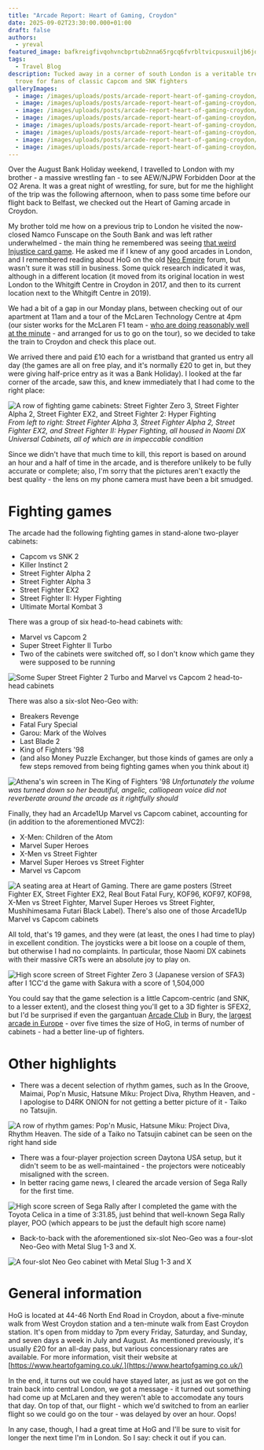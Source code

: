 ```yaml
---
title: "Arcade Report: Heart of Gaming, Croydon"
date: 2025-09-02T23:30:00.000+01:00
draft: false
authors:
  - yreval
featured_image: bafkreigfivqohvncbprtub2nna65rgcq6fvrbltvicpusxuiljb6jqwuum.jpg
tags:
  - Travel Blog
description: Tucked away in a corner of south London is a veritable treasure
  trove for fans of classic Capcom and SNK fighters
galleryImages:
  - image: /images/uploads/posts/arcade-report-heart-of-gaming-croydon/bafkreign6umhqeq2ylmxkl4eqazq6wixa22srl3g5c7c2pdrbjhi7paclm.jpg
  - image: /images/uploads/posts/arcade-report-heart-of-gaming-croydon/bafkreiawmnx742amrsynk4quudiqo7bqvmlx7dppvwurc35edzpay5u4li.jpg
  - image: /images/uploads/posts/arcade-report-heart-of-gaming-croydon/bafkreicrcukkqr7mora4sf7e3lse3p4puu6hma2r7453sbf2by7h5oxwtq.jpg
  - image: /images/uploads/posts/arcade-report-heart-of-gaming-croydon/bafkreihpow7m33jrm7eezpgvoro42gkkje7n2rnv2yzvslldreeeaqp3pa.jpg
  - image: /images/uploads/posts/arcade-report-heart-of-gaming-croydon/bafkreiam3d5oajlbtmstgmc7eoxwkyqxl2mcyserilaavjlddtwf7aohiu.jpg
  - image: /images/uploads/posts/arcade-report-heart-of-gaming-croydon/bafkreic2i6mwfxuzdtomhxx6pdq6s5b6ylttfpd37b6hkkagaml4npaega.jpg
  - image: /images/uploads/posts/arcade-report-heart-of-gaming-croydon/bafkreieksrkmhqggoiuqzsm5jbg5psgu5j5eccqprnfhjbuobwmv5qpj3q.jpg
  - image: /images/uploads/posts/arcade-report-heart-of-gaming-croydon/bafkreidhdpyiimmc2tggswsp7ux2v5umgskgne7unm5zh6bftff7bas2je.jpg
---
```

Over the August Bank Holiday weekend, I travelled to London with my brother - a massive wrestling fan - to see AEW/NJPW Forbidden Door at the O2 Arena. It was a great night of wrestling, for sure, but for me the highlight of the trip was the following afternoon, when to pass some time before our flight back to Belfast, we checked out the Heart of Gaming arcade in Croydon.

My brother told me how on a previous trip to London he visited the now-closed Namco Funscape on the South Bank and was left rather underwhelmed - the main thing he remembered was seeing [that weird Injustice card game](https://rawthrills.com/games/injustice-2/). He asked me if I knew of any good arcades in London, and I remembered reading about HoG on the old [Neo Empire](https://web.archive.org/web/20121105143948/http://www.neoempire.com/) forum, but wasn't sure it was still in business. Some quick research indicated it was, although in a different location (it moved from its original location in west London to the Whitgift Centre in Croydon in 2017, and then to its current location next to the Whitgift Centre in 2019).

We had a bit of a gap in our Monday plans, between checking out of our apartment at 11am and a tour of the McLaren Technology Centre at 4pm (our sister works for the McLaren F1 team - [who are doing reasonably well at the minute](https://www.formula1.com/en/results/2025/team) - and arranged for us to go on the tour), so we decided to take the train to Croydon and check this place out.

We arrived there and paid £10 each for a wristband that granted us entry all day (the games are all on free play, and it's normally £20 to get in, but they were giving half-price entry as it was a Bank Holiday). I looked at the far corner of the arcade, saw this, and knew immediately that I had come to the right place:

![A row of fighting game cabinets: Street Fighter Zero 3, Street Fighter Alpha 2, Street Fighter EX2, and Street Fighter 2: Hyper Fighting](/images/uploads/posts/arcade-report-heart-of-gaming-croydon/bafkreign6umhqeq2ylmxkl4eqazq6wixa22srl3g5c7c2pdrbjhi7paclm.jpg)
*From left to right: Street Fighter Alpha 3, Street Fighter Alpha 2, Street Fighter EX2, and Street Fighter II: Hyper Fighting, all housed in Naomi DX Universal Cabinets, all of which are in impeccable condition*

Since we didn't have that much time to kill, this report is based on around an hour and a half of time in the arcade, and is therefore unlikely to be fully accurate or complete; also, I'm sorry that the pictures aren't exactly the best quality - the lens on my phone camera must have been a bit smudged.

# Fighting games

The arcade had the following fighting games in stand-alone two-player cabinets:

* Capcom vs SNK 2
* Killer Instinct 2
* Street Fighter Alpha 2
* Street Fighter Alpha 3
* Street Fighter EX2
* Street Fighter II: Hyper Fighting
* Ultimate Mortal Kombat 3

There was a group of six head-to-head cabinets with:

* Marvel vs Capcom 2
* Super Street Fighter II Turbo
* Two of the cabinets were switched off, so I don't know which game they were supposed to be running

![Some Super Street Fighter 2 Turbo and Marvel vs Capcom 2 head-to-head cabinets](/images/uploads/posts/arcade-report-heart-of-gaming-croydon/bafkreihpow7m33jrm7eezpgvoro42gkkje7n2rnv2yzvslldreeeaqp3pa.jpg)

There was also a six-slot Neo-Geo with:

* Breakers Revenge
* Fatal Fury Special
* Garou: Mark of the Wolves
* Last Blade 2
* King of Fighters '98
* (and also Money Puzzle Exchanger, but those kinds of games are only a few steps removed from being fighting games when you think about it)

![Athena's win screen in The King of Fighters '98](/images/uploads/posts/arcade-report-heart-of-gaming-croydon/bafkreiam3d5oajlbtmstgmc7eoxwkyqxl2mcyserilaavjlddtwf7aohiu.jpg)
*Unfortunately the volume was turned down so her beautiful, angelic, calliopean voice did not reverberate around the arcade as it rightfully should*

Finally, they had an Arcade1Up Marvel vs Capcom cabinet, accounting for (in addition to the aforementioned MVC2):

* X-Men: Children of the Atom
* Marvel Super Heroes
* X-Men vs Street Fighter
* Marvel Super Heroes vs Street Fighter
* Marvel vs Capcom

![A seating area at Heart of Gaming. There are game posters (Street Fighter EX, Street Fighter EX2, Real Bout Fatal Fury, KOF96, KOF97, KOF98, X-Men vs Street Fighter, Marvel Super Heroes vs Street Fighter, Mushihimesama Futari Black Label). There's also one of those Arcade1Up Marvel vs Capcom cabinets](/images/uploads/posts/arcade-report-heart-of-gaming-croydon/bafkreic2i6mwfxuzdtomhxx6pdq6s5b6ylttfpd37b6hkkagaml4npaega.jpg)

All told, that's 19 games, and they were (at least, the ones I had time to play) in excellent condition. The joysticks were a bit loose on a couple of them, but otherwise I had no complaints. In particular, those Naomi DX cabinets with their massive CRTs were an absolute joy to play on.

![High score screen of Street Fighter Zero 3 (Japanese version of SFA3) after I 1CC'd the game with Sakura with a score of 1,504,000](/images/uploads/posts/arcade-report-heart-of-gaming-croydon/bafkreidhdpyiimmc2tggswsp7ux2v5umgskgne7unm5zh6bftff7bas2je.jpg)

You could say that the game selection is a little Capcom-centric (and SNK, to a lesser extent), and the closest thing you'll get to a 3D fighter is SFEX2, but I'd be surprised if even the gargantuan [Arcade Club](https://www.arcadeclub.co.uk/) in Bury, the [largest arcade in Europe](https://youtu.be/vhAzFz1lNEY) - over five times the size of HoG, in terms of number of cabinets - had a better line-up of fighters.

# Other highlights

* There was a decent selection of rhythm games, such as In the Groove, Maimai, Pop'n Music, Hatsune Miku: Project Diva, Rhythm Heaven, and - I apologise to D4RK ONION for not getting a better picture of it - Taiko no Tatsujin.

![A row of rhythm games: Pop'n Music, Hatsune Miku: Project Diva, Rhythm Heaven. The side of a Taiko no Tatsujin cabinet can be seen on the right hand side](/images/uploads/posts/arcade-report-heart-of-gaming-croydon/bafkreiawmnx742amrsynk4quudiqo7bqvmlx7dppvwurc35edzpay5u4li.jpg)

* There was a four-player projection screen Daytona USA setup, but it didn't seem to be as well-maintained - the projectors were noticeably misaligned with the screen.
* In better racing game news, I cleared the arcade version of Sega Rally for the first time.

![High score screen of Sega Rally after I completed the game with the Toyota Celica in a time of 3:31.85, just behind that well-known Sega Rally player, POO (which appears to be just the default high score name)](/images/uploads/posts/arcade-report-heart-of-gaming-croydon/bafkreicrcukkqr7mora4sf7e3lse3p4puu6hma2r7453sbf2by7h5oxwtq.jpg)

* Back-to-back with the aforementioned six-slot Neo-Geo was a four-slot Neo-Geo with Metal Slug 1-3 and X.

![A four-slot Neo Geo cabinet with Metal Slug 1-3 and X](/images/uploads/posts/arcade-report-heart-of-gaming-croydon/bafkreieksrkmhqggoiuqzsm5jbg5psgu5j5eccqprnfhjbuobwmv5qpj3q.jpg0)

# General information

HoG is located at 44-46 North End Road in Croydon, about a five-minute walk from West Croydon station and a ten-minute walk from East Croydon station. It's open from midday to 7pm every Friday, Saturday, and Sunday, and seven days a week in July and August. As mentioned previously, it's usually £20 for an all-day pass, but various concessionary rates are available. For more information, visit their website at [https://www.heartofgaming.co.uk/.](https://www.heartofgaming.co.uk/)

In the end, it turns out we could have stayed later, as just as we got on the train back into central London, we got a message - it turned out something had come up at McLaren and they weren't able to accomodate any tours that day. On top of that, our flight - which we'd switched to from an earlier flight so we could go on the tour - was delayed by over an hour. Oops!

In any case, though, I had a great time at HoG and I'll be sure to visit for longer the next time I'm in London. So I say: check it out if you can.
